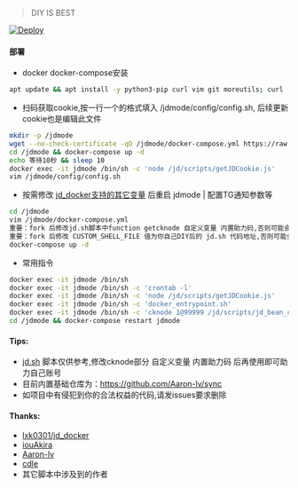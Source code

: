 > DIY IS BEST
  
[![Deploy](https://www.herokucdn.com/deploy/button.png)](https://dashboard.heroku.com/new?template=https://github.com/secpluser/jdmode)  
#### 部署
* docker docker-compose安装
```bash
apt update && apt install -y python3-pip curl vim git moreutils; curl -sSL get.docker.com | sh; pip3 install --upgrade pip; pip install docker-compose
```
* 扫码获取cookie,按一行一个的格式填入 /jdmode/config/config.sh, 后续更新cookie也是编辑此文件
```bash
mkdir -p /jdmode
wget --no-check-certificate -qO /jdmode/docker-compose.yml https://raw.githubusercontent.com/tdcnull/jdmode/main/docker-compose.yml
cd /jdmode && docker-compose up -d
echo 等待10秒 && sleep 10
docker exec -it jdmode /bin/sh -c 'node /jd/scripts/getJDCookie.js'
vim /jdmode/config/config.sh
```
* 按需修改 [jd_docker支持的其它变量](https://github.com/Aaron-lv/sync/blob/jd_scripts/githubAction.md) 后重启 jdmode | 配置TG通知参数等
```bash
cd /jdmode
vim /jdmode/docker-compose.yml
重要：fork 后修改jd.sh脚本中function getcknode 自定义变量 内置助力码,否则可能会助力到我和内置基础仓库的作者
重要：fork 后修改 CUSTOM_SHELL_FILE 值为你自己DIY后的 jd.sh 代码地址,否则可能会助力到我和内置基础仓库的作者
docker-compose up -d
```
* 常用指令
```bash
docker exec -it jdmode /bin/sh
docker exec -it jdmode /bin/sh -c 'crontab -l'
docker exec -it jdmode /bin/sh -c 'node /jd/scripts/getJDCookie.js'
docker exec -it jdmode /bin/sh -c 'docker_entrypoint.sh'
docker exec -it jdmode /bin/sh -c 'cknode 1@99999 /jd/scripts/jd_bean_change.js'
cd /jdmode && docker-compose restart jdmode
```
  
#### Tips:
* [jd.sh](https://github.com/tdcnull/jdmode/blob/main/jd.sh) 脚本仅供参考,修改cknode部分 自定义变量 内置助力码 后再使用即可助力自己账号
* 目前内置基础仓库为：https://github.com/Aaron-lv/sync
* 如项目中有侵犯到你的合法权益的代码,请发issues要求删除
  
#### Thanks:
* [lxk0301/jd_docker](https://gitee.com/lxk0301/jd_docker)
* [iouAkira](https://github.com/iouAkira/someDockerfile/tree/master/dd_scripts)
* [Aaron-lv](https://github.com/Aaron-lv/sync)
* [cdle](https://github.com/cdle/carry)
* 其它脚本中涉及到的作者

